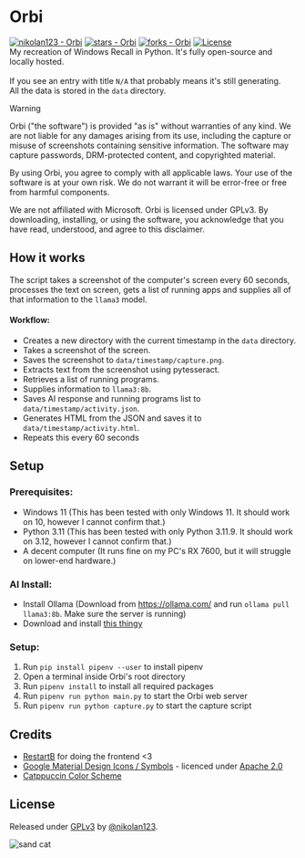 # Orbi
[![nikolan123 - Orbi](https://img.shields.io/static/v1?label=nikolan123&message=Orbi&color=blue&logo=github)](https://github.com/nikolan123/Orbi)
[![stars - Orbi](https://img.shields.io/github/stars/nikolan123/Orbi?style=social)](https://github.com/nikolan123/Orbi)
[![forks - Orbi](https://img.shields.io/github/forks/nikolan123/Orbi?style=social)](https://github.com/nikolan123/Orbi)
[![License](https://img.shields.io/badge/License-GPLv3-blue)](#license)
<br>
My recreation of Windows Recall in Python. It's fully open-source and locally hosted.
<br><br>
If you see an entry with title `N/A` that probably means it's still generating.<br>
All the data is stored in the `data` directory.
> [!WARNING]
> Orbi ("the software") is provided "as is" without warranties of any kind. We are not liable for any damages arising from its use, including the capture or misuse of screenshots containing sensitive information. The software may capture passwords, DRM-protected content, and copyrighted material.
>
> By using Orbi, you agree to comply with all applicable laws. Your use of the software is at your own risk. We do not warrant it will be error-free or free from harmful components.
>
> We are not affiliated with Microsoft. Orbi is licensed under GPLv3. By downloading, installing, or using the software, you acknowledge that you have read, understood, and agree to this disclaimer.

## How it works
The script takes a screenshot of the computer's screen every 60 seconds, processes the text on screen, gets a list of running apps and supplies all of that information to the `llama3` model.
#### Workflow:
- Creates a new directory with the current timestamp in the `data` directory.
- Takes a screenshot of the screen.
- Saves the screenshot to `data/timestamp/capture.png`.
- Extracts text from the screenshot using pytesseract.
- Retrieves a list of running programs.
- Supplies information to `llama3:8b`.
- Saves AI response and running programs list to `data/timestamp/activity.json`.
- Generates HTML from the JSON and saves it to `data/timestamp/activity.html`.
- Repeats this every 60 seconds

## Setup
### Prerequisites:
- Windows 11 (This has been tested with only Windows 11. It should work on 10, however I cannot confirm that.)
- Python 3.11 (This has been tested with only Python 3.11.9. It should work on 3.12, however I cannot confirm that.)
- A decent computer (It runs fine on my PC's RX 7600, but it will struggle on lower-end hardware.)
### AI Install:
- Install Ollama (Download from https://ollama.com/ and run `ollama pull llama3:8b`. Make sure the server is running)
- Download and install [this thingy](https://github.com/UB-Mannheim/tesseract/releases/download/v5.4.0.20240606/tesseract-ocr-w64-setup-5.4.0.20240606.exe)
### Setup:
1. Run `pip install pipenv --user` to install pipenv
2. Open a terminal inside Orbi's root directory
3. Run `pipenv install` to install all required packages
4. Run `pipenv run python main.py` to start the Orbi web server
5. Run `pipenv run python capture.py` to start the capture script

## Credits
- [RestartB](https://github.com/RestartB) for doing the frontend <3
- [Google Material Design Icons / Symbols](https://github.com/google/material-design-icons) - licenced under [Apache 2.0](https://github.com/google/material-design-icons/blob/master/LICENSE)
- [Catppuccin Color Scheme](https://catppuccin.com/)

## License
Released under [GPLv3](/LICENSE) by [@nikolan123](https://github.com/nikolan123).

![sand cat](http://i.ipg.pw/sandcats/sunaaa0720-20210425-0005.jpg)
